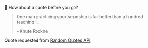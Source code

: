 📣 How about a quote before you go?

> One man practicing sportsmanship is far better than a hundred teaching it.
>
> <p>- Knute Rockne</p>

Quote requested from [Random Quotes API](https://github.com/lukePeavey/quotable)
